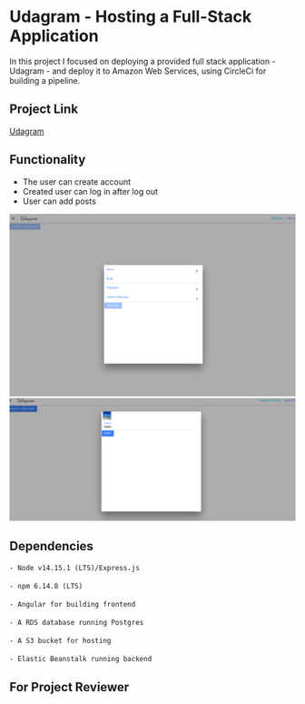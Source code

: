 # Udagram - Hosting a Full-Stack Application

In this project I focused on deploying a provided full stack application - Udagram - and deploy it to Amazon Web Services, using CircleCi for building a pipeline.

## Project Link

[Udagram](http://finalproject389161e4.s3-website-us-east-1.amazonaws.com/)

## Functionality

- The user can create account
- Created user can log in after log out
- User can add posts

![Registration](./screenshots/registration.png)
![Create post](./screenshots/create.png)

## Dependencies

```
- Node v14.15.1 (LTS)/Express.js

- npm 6.14.8 (LTS)

- Angular for building frontend

- A RDS database running Postgres

- A S3 bucket for hosting

- Elastic Beanstalk running backend

```

## For Project Reviewer
